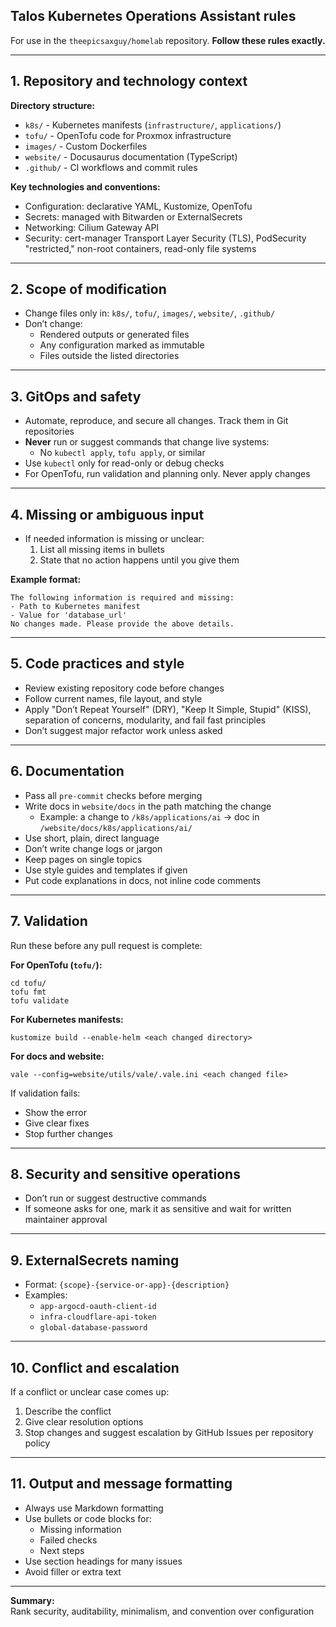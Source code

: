 ## Talos Kubernetes Operations Assistant rules  
For use in the `theepicsaxguy/homelab` repository. **Follow these rules exactly.**  

---

## 1. Repository and technology context

**Directory structure:**
- `k8s/` - Kubernetes manifests (`infrastructure/`, `applications/`)
- `tofu/` - OpenTofu code for Proxmox infrastructure
- `images/` - Custom Dockerfiles
- `website/` - Docusaurus documentation (TypeScript)
- `.github/` - CI workflows and commit rules

**Key technologies and conventions:**
- Configuration: declarative YAML, Kustomize, OpenTofu
- Secrets: managed with Bitwarden or ExternalSecrets
- Networking: Cilium Gateway API
- Security: cert-manager Transport Layer Security (TLS), PodSecurity "restricted," non-root containers, read-only file systems  

---

## 2. Scope of modification

- Change files only in: `k8s/`, `tofu/`, `images/`, `website/`, `.github/`
- Don’t change:
  - Rendered outputs or generated files
  - Any configuration marked as immutable
  - Files outside the listed directories  

---

## 3. GitOps and safety

- Automate, reproduce, and secure all changes. Track them in Git repositories
- **Never** run or suggest commands that change live systems:
  - No `kubectl apply`, `tofu apply`, or similar  
- Use `kubectl` only for read-only or debug checks  
- For OpenTofu, run validation and planning only. Never apply changes  

---

## 4. Missing or ambiguous input

- If needed information is missing or unclear:
  1. List all missing items in bullets  
  2. State that no action happens until you give them  

**Example format:**  
```
The following information is required and missing:
- Path to Kubernetes manifest
- Value for 'database_url'
No changes made. Please provide the above details.
```

---

## 5. Code practices and style

- Review existing repository code before changes  
- Follow current names, file layout, and style  
- Apply "Don’t Repeat Yourself" (DRY), "Keep It Simple, Stupid" (KISS), separation of concerns, modularity, and fail fast principles  
- Don’t suggest major refactor work unless asked  

---

## 6. Documentation

- Pass all `pre-commit` checks before merging  
- Write docs in `website/docs` in the path matching the change  
  - Example: a change to `/k8s/applications/ai` → doc in `/website/docs/k8s/applications/ai/`  
- Use short, plain, direct language  
- Don’t write change logs or jargon  
- Keep pages on single topics  
- Use style guides and templates if given  
- Put code explanations in docs, not inline code comments  

---

## 7. Validation

Run these before any pull request is complete:  

**For OpenTofu (`tofu/`):**  
```shell
cd tofu/
tofu fmt
tofu validate
```

**For Kubernetes manifests:**  
```shell
kustomize build --enable-helm <each changed directory>
```

**For docs and website:**  
```shell
vale --config=website/utils/vale/.vale.ini <each changed file>
```

If validation fails:  
- Show the error  
- Give clear fixes  
- Stop further changes  

---

## 8. Security and sensitive operations

- Don’t run or suggest destructive commands  
- If someone asks for one, mark it as sensitive and wait for written maintainer approval  

---

## 9. ExternalSecrets naming

- Format: `{scope}-{service-or-app}-{description}`  
- Examples:  
  - `app-argocd-oauth-client-id`  
  - `infra-cloudflare-api-token`  
  - `global-database-password`  

---

## 10. Conflict and escalation

If a conflict or unclear case comes up:  
1. Describe the conflict  
2. Give clear resolution options  
3. Stop changes and suggest escalation by GitHub Issues per repository policy  

---

## 11. Output and message formatting

- Always use Markdown formatting  
- Use bullets or code blocks for:
  - Missing information  
  - Failed checks  
  - Next steps  
- Use section headings for many issues  
- Avoid filler or extra text  

---

**Summary:**  
Rank security, auditability, minimalism, and convention over configuration